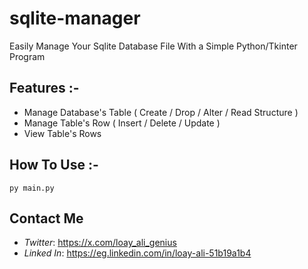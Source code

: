 # sqlite-manager
Easily Manage Your Sqlite Database File With a Simple Python/Tkinter Program

## Features :-
* Manage Database's Table ( Create / Drop / Alter / Read Structure )
* Manage Table's Row ( Insert / Delete / Update )
* View Table's Rows

## How To Use :-
```
py main.py
```

## Contact Me
* *Twitter*: https://x.com/loay_ali_genius
* *Linked In*: https://eg.linkedin.com/in/loay-ali-51b19a1b4